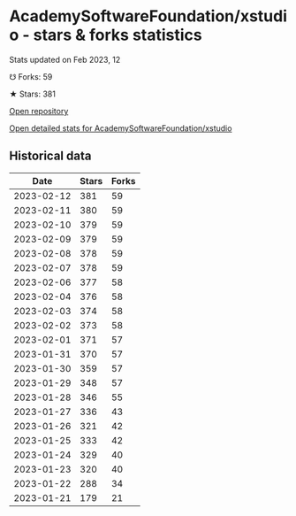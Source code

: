 # AcademySoftwareFoundation/xstudio - stars & forks statistics

Stats updated on Feb 2023, 12

☋ Forks: 59

★ Stars: 381

[Open repository](https://github.com/AcademySoftwareFoundation/xstudio)

[Open detailed stats for AcademySoftwareFoundation/xstudio](https://reviewgithub.com/rep/AcademySoftwareFoundation/xstudio)

## Historical data
| Date | Stars | Forks |
|------|-------|-------|
| 2023-02-12 | 381 | 59 | 
| 2023-02-11 | 380 | 59 | 
| 2023-02-10 | 379 | 59 | 
| 2023-02-09 | 379 | 59 | 
| 2023-02-08 | 378 | 59 | 
| 2023-02-07 | 378 | 59 | 
| 2023-02-06 | 377 | 58 | 
| 2023-02-04 | 376 | 58 | 
| 2023-02-03 | 374 | 58 | 
| 2023-02-02 | 373 | 58 | 
| 2023-02-01 | 371 | 57 | 
| 2023-01-31 | 370 | 57 | 
| 2023-01-30 | 359 | 57 | 
| 2023-01-29 | 348 | 57 | 
| 2023-01-28 | 346 | 55 | 
| 2023-01-27 | 336 | 43 | 
| 2023-01-26 | 321 | 42 | 
| 2023-01-25 | 333 | 42 | 
| 2023-01-24 | 329 | 40 | 
| 2023-01-23 | 320 | 40 | 
| 2023-01-22 | 288 | 34 | 
| 2023-01-21 | 179 | 21 | 

